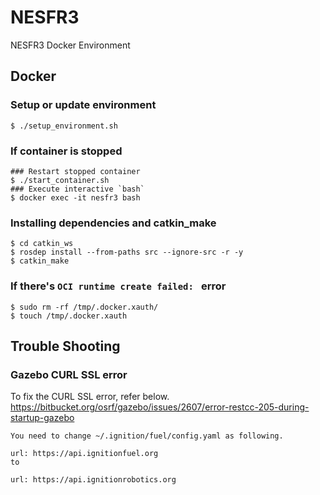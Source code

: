 # NESFR3
NESFR3 Docker Environment

## Docker

### Setup or update environment
```
$ ./setup_environment.sh
```

### If container is stopped
```
### Restart stopped container
$ ./start_container.sh
### Execute interactive `bash`
$ docker exec -it nesfr3 bash
```

### Installing dependencies and catkin_make
```
$ cd catkin_ws
$ rosdep install --from-paths src --ignore-src -r -y
$ catkin_make

```

### If there's `OCI runtime create failed: ` error
```
$ sudo rm -rf /tmp/.docker.xauth/
$ touch /tmp/.docker.xauth
```

## Trouble Shooting

### Gazebo CURL SSL error

To fix the CURL SSL error, refer below.
https://bitbucket.org/osrf/gazebo/issues/2607/error-restcc-205-during-startup-gazebo

```
You need to change ~/.ignition/fuel/config.yaml as following.

url: https://api.ignitionfuel.org
to

url: https://api.ignitionrobotics.org
```

